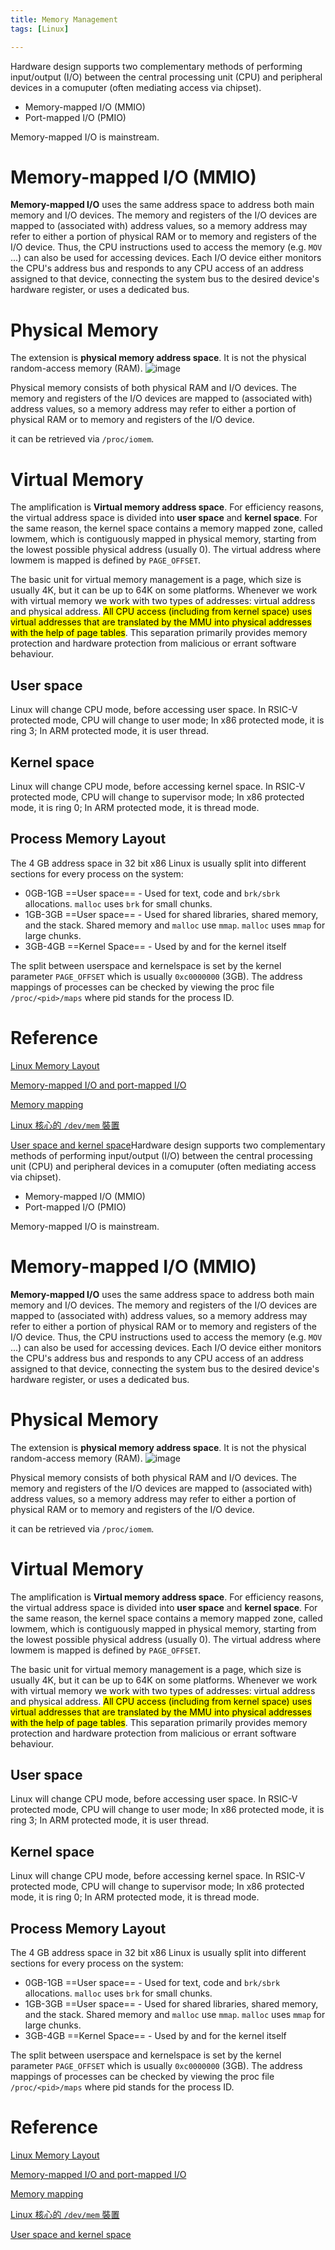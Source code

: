 ```yaml
---
title: Memory Management
tags: [Linux]

---
```


Hardware design supports two complementary methods of performing input/output (I/O) between the central processing unit (CPU) and peripheral devices in a comuputer (often mediating access via chipset).
* Memory-mapped I/O (MMIO)
* Port-mapped I/O (PMIO)

Memory-mapped I/O is mainstream.

# Memory-mapped I/O (MMIO)
**Memory-mapped I/O** uses the same address space to address both main memory and I/O devices. The memory and registers of the I/O devices are mapped to (associated with) address values, so a memory address may refer to either a portion of physical RAM or to memory and registers of the I/O device. Thus, the CPU instructions used to access the memory (e.g. `MOV` ...) can also be used for accessing devices. Each I/O device either monitors the CPU's address bus and responds to any CPU access of an address assigned to that device, connecting the system bus to the desired device's hardware register, or uses a dedicated bus.

# Physical Memory
The extension is **physical memory address space**. It is not the physical random-access memory (RAM).
![image](https://hackmd.io/_uploads/BJ-96vJEee.png)

Physical memory consists of both physical RAM and I/O devices. The memory and registers of the I/O devices are mapped to (associated with) address values, so a memory address may refer to either a portion of physical RAM or to memory and registers of the I/O device.

it can be retrieved via `/proc/iomem`.

# Virtual Memory
The amplification is **Virtual memory address space**. For efficiency reasons, the virtual address space is divided into **user space** and **kernel space**. For the same reason, the kernel space contains a memory mapped zone, called lowmem, which is contiguously mapped in physical memory, starting from the lowest possible physical address (usually 0). The virtual address where lowmem is mapped is defined by `PAGE_OFFSET`.

The basic unit for virtual memory management is a page, which size is usually 4K, but it can be up to 64K on some platforms. Whenever we work with virtual memory we work with two types of addresses: virtual address and physical address. <mark>All CPU access (including from kernel space) uses virtual addresses that are translated by the MMU into physical addresses with the help of page tables</mark>. This separation primarily provides memory protection and hardware protection from malicious or errant software behaviour.

## User space
Linux will change CPU mode, before accessing user space.
In RSIC-V protected mode, CPU will change to user mode; In x86 protected mode, it is ring 3; In ARM protected mode, it is user thread.

## Kernel space
Linux will change CPU mode, before accessing kernel space.
In RSIC-V protected mode, CPU will change to supervisor mode; In x86 protected mode, it is ring 0; In ARM protected mode, it is thread mode.

## Process Memory Layout
The 4 GB address space in 32 bit x86 Linux is usually split into different sections for every process on the system:
* 0GB-1GB ==User space== - Used for text, code and `brk/sbrk` allocations. `malloc` uses `brk` for small chunks.
* 1GB-3GB ==User space== - Used for shared libraries, shared memory, and the stack. Shared memory and `malloc` use `mmap`. `malloc` uses `mmap` for large chunks.
* 3GB-4GB ==Kernel Space== - Used by and for the kernel itself

The split between userspace and kernelspace is set by the kernel parameter `PAGE_OFFSET` which is usually `0xc0000000` (3GB).
The address mappings of processes can be checked by viewing the proc file `/proc/<pid>/maps` where pid stands for the process ID.





# Reference
[Linux Memory Layout](https://docs.redhat.com/en/documentation/red_hat_enterprise_linux/5/html/tuning_and_optimizing_red_hat_enterprise_linux_for_oracle_9i_and_10g_databases/sect-oracle_9i_and_10g_tuning_guide-growing_the_oracle_sga_to_2.7_gb_in_x86_red_hat_enterprise_linux_2.1_without_vlm-linux_memory_layout#sect-Oracle_9i_and_10g_Tuning_Guide-Growing_the_Oracle_SGA_to_2.7_GB_in_x86_Red_Hat_Enterprise_Linux_2.1_Without_VLM-Linux_Memory_Layout)

[Memory-mapped I/O and port-mapped I/O](https://en.wikipedia.org/wiki/Memory-mapped_I/O_and_port-mapped_I/O)

[Memory mapping](https://linux-kernel-labs.github.io/refs/heads/master/labs/memory_mapping.html)

[Linux 核心的 `/dev/mem` 裝置](https://hackmd.io/@sysprog/linux-mem-device#Linux-%E6%A0%B8%E5%BF%83%E7%9A%84-devmem-%E8%A3%9D%E7%BD%AE)

[User space and kernel space](https://en.wikipedia.org/wiki/User_space_and_kernel_space)Hardware design supports two complementary methods of performing input/output (I/O) between the central processing unit (CPU) and peripheral devices in a comuputer (often mediating access via chipset).
* Memory-mapped I/O (MMIO)
* Port-mapped I/O (PMIO)

Memory-mapped I/O is mainstream.

# Memory-mapped I/O (MMIO)
**Memory-mapped I/O** uses the same address space to address both main memory and I/O devices. The memory and registers of the I/O devices are mapped to (associated with) address values, so a memory address may refer to either a portion of physical RAM or to memory and registers of the I/O device. Thus, the CPU instructions used to access the memory (e.g. `MOV` ...) can also be used for accessing devices. Each I/O device either monitors the CPU's address bus and responds to any CPU access of an address assigned to that device, connecting the system bus to the desired device's hardware register, or uses a dedicated bus.

# Physical Memory
The extension is **physical memory address space**. It is not the physical random-access memory (RAM).
![image](https://hackmd.io/_uploads/BJ-96vJEee.png)

Physical memory consists of both physical RAM and I/O devices. The memory and registers of the I/O devices are mapped to (associated with) address values, so a memory address may refer to either a portion of physical RAM or to memory and registers of the I/O device.

it can be retrieved via `/proc/iomem`.

# Virtual Memory
The amplification is **Virtual memory address space**. For efficiency reasons, the virtual address space is divided into **user space** and **kernel space**. For the same reason, the kernel space contains a memory mapped zone, called lowmem, which is contiguously mapped in physical memory, starting from the lowest possible physical address (usually 0). The virtual address where lowmem is mapped is defined by `PAGE_OFFSET`.

The basic unit for virtual memory management is a page, which size is usually 4K, but it can be up to 64K on some platforms. Whenever we work with virtual memory we work with two types of addresses: virtual address and physical address. <mark>All CPU access (including from kernel space) uses virtual addresses that are translated by the MMU into physical addresses with the help of page tables</mark>. This separation primarily provides memory protection and hardware protection from malicious or errant software behaviour.

## User space
Linux will change CPU mode, before accessing user space.
In RSIC-V protected mode, CPU will change to user mode; In x86 protected mode, it is ring 3; In ARM protected mode, it is user thread.

## Kernel space
Linux will change CPU mode, before accessing kernel space.
In RSIC-V protected mode, CPU will change to supervisor mode; In x86 protected mode, it is ring 0; In ARM protected mode, it is thread mode.

## Process Memory Layout
The 4 GB address space in 32 bit x86 Linux is usually split into different sections for every process on the system:
* 0GB-1GB ==User space== - Used for text, code and `brk/sbrk` allocations. `malloc` uses `brk` for small chunks.
* 1GB-3GB ==User space== - Used for shared libraries, shared memory, and the stack. Shared memory and `malloc` use `mmap`. `malloc` uses `mmap` for large chunks.
* 3GB-4GB ==Kernel Space== - Used by and for the kernel itself

The split between userspace and kernelspace is set by the kernel parameter `PAGE_OFFSET` which is usually `0xc0000000` (3GB).
The address mappings of processes can be checked by viewing the proc file `/proc/<pid>/maps` where pid stands for the process ID.





# Reference
[Linux Memory Layout](https://docs.redhat.com/en/documentation/red_hat_enterprise_linux/5/html/tuning_and_optimizing_red_hat_enterprise_linux_for_oracle_9i_and_10g_databases/sect-oracle_9i_and_10g_tuning_guide-growing_the_oracle_sga_to_2.7_gb_in_x86_red_hat_enterprise_linux_2.1_without_vlm-linux_memory_layout#sect-Oracle_9i_and_10g_Tuning_Guide-Growing_the_Oracle_SGA_to_2.7_GB_in_x86_Red_Hat_Enterprise_Linux_2.1_Without_VLM-Linux_Memory_Layout)

[Memory-mapped I/O and port-mapped I/O](https://en.wikipedia.org/wiki/Memory-mapped_I/O_and_port-mapped_I/O)

[Memory mapping](https://linux-kernel-labs.github.io/refs/heads/master/labs/memory_mapping.html)

[Linux 核心的 `/dev/mem` 裝置](https://hackmd.io/@sysprog/linux-mem-device#Linux-%E6%A0%B8%E5%BF%83%E7%9A%84-devmem-%E8%A3%9D%E7%BD%AE)

[User space and kernel space](https://en.wikipedia.org/wiki/User_space_and_kernel_space)